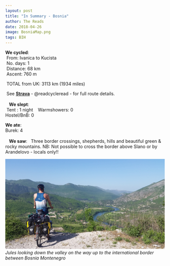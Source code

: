 ```yaml
---
layout: post
title: "In Summary - Bosnia"
author: The Reads
date: 2018-04-26
image: BosniaMap.png
tags: BIH  
---
```


**We cycled**:  
  From: Ivanica to Kucista    
  No. days: 1  
  Distance: 68 km  
  Ascent: 760 m    
  
  TOTAL from UK: 3113 km (1934 miles)  
  
  See [**Strava**](https://www.strava.com/athletes/readcycleread) - @readcycleread - for full route details.  
    
  
  **We slept**:  
  Tent : 1 night   
  Warmshowers: 0    
  Hostel/BnB: 0  
    
  **We ate**:  
  Burek: 4  
    
  
  **We saw**:  
Three border crossings, shepherds, hills and beautiful green & rocky mountains. NB: Not possible to cross the border above Slano or by Arandelovo - locals only!!  

![BosniaSum](assets/img/BosniaSum.jpg) *Jules looking down the valley on the way up to the international border between Bosnia Montenegro*
